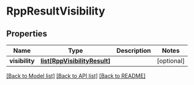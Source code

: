 # RppResultVisibility

## Properties
Name | Type | Description | Notes
------------ | ------------- | ------------- | -------------
**visibility** | [**list[RppVisibilityResult]**](RppVisibilityResult.md) |  | [optional] 

[[Back to Model list]](../README.md#documentation-for-models) [[Back to API list]](../README.md#documentation-for-api-endpoints) [[Back to README]](../README.md)

